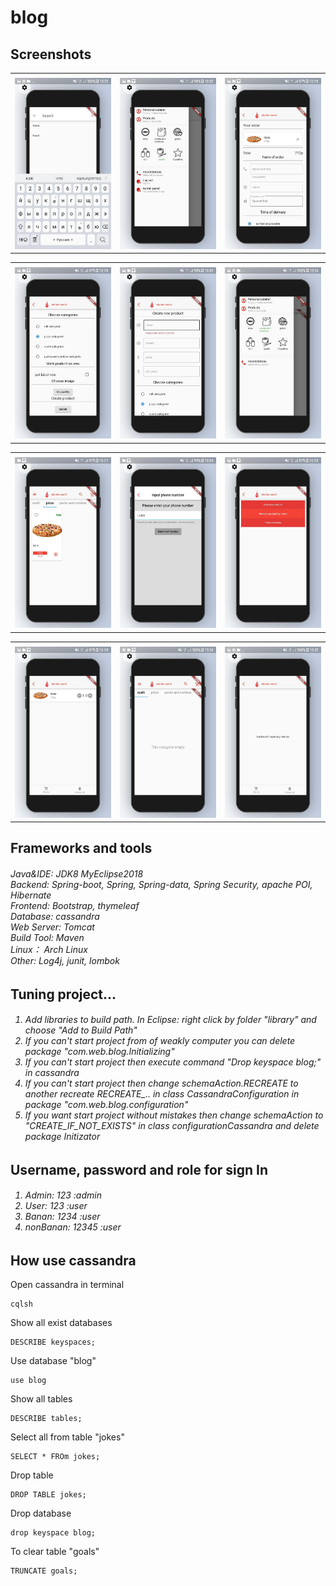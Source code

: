 # blog

<!---#<h2>Overwiew</h2>-->
<!---#<h6><h6>-->



    
<h2>Screenshots</h2>


<table>
  <tr>
    <td></td>
     <td></td>
     <td></td>
  </tr>
  <tr>
<td><img src="github_images/1.jpg"></td>
<td><img src="github_images/2.jpg"></td>
<td><img src="github_images/3.jpg"></td>
  </tr>
 </table>
 
 <table>
  <tr>
    <td></td>
     <td></td>
     <td></td>
  </tr>
  <tr>
<td><img src="github_images/4.jpg"></td>
<td><img src="github_images/5.jpg"></td>
<td><img src="github_images/6.jpg"></td>
  </tr>
 </table>


<table>
  <tr>
    <td></td>
     <td></td>
     <td></td>
  </tr>
  <tr>
<td><img src="github_images/7.jpg"></td>
<td><img src="github_images/8.jpg"></td>
<td><img src="github_images/9.jpg"></td>
  </tr>
 </table>


<table>
  <tr>
    <td></td>
     <td></td>
     <td></td>
  </tr>
  <tr>
<td><img src="github_images/10.jpg"></td>
<td><img src="github_images/11.jpg"></td>
<td><img src="github_images/12.jpg"></td>
  </tr>
 </table>




<h2>Frameworks and tools</h2>

<h6>
    Java&IDE: JDK8 MyEclipse2018<br>
    Backend: Spring-boot, Spring, Spring-data, Spring Security, apache POI, Hibernate<br>
    Frontend: Bootstrap, thymeleaf<br>
    Database: cassandra<br>
    Web Server: Tomcat<br>
    Build Tool: Maven<br>
    Linux： Arch Linux<br>
    Other: Log4j, junit, lombok<br>
</h6>


<h2>Tuning project...</h2>

<h6>
    <ol>
        <li>Add libraries to build path. In Eclipse: right click by folder "library" and choose "Add to Build Path"
        </li>
     <li>If you can't start project from of weakly computer you can delete package "com.web.blog.Initializing" </li> 
        <li>If you can't start project then execute command "Drop keyspace blog;" in cassandra </li> 
        <li>If you can't start project then change schemaAction.RECREATE to another recreate RECREATE_.. in class CassandraConfiguration in package "com.web.blog.configuration" </li> 
          <li>If you want start project without mistakes then change schemaAction to "CREATE_IF_NOT_EXISTS" in class configurationCassandra and delete package Initizator </li> 
   </ol>
</h6>


<h2>Username, password and role for sign In</h2>

<h6>
    <ol>
        <li>Admin: 123 :admin</li>
        <li>User: 123 :user</li>
        <li>Banan: 1234 :user</li>
        <li>nonBanan: 12345 :user</li>
   </ol>
</h6>


<h2>How use cassandra</h2>

Open cassandra in terminal
            
    cqlsh
    
Show all exist databases

    DESCRIBE keyspaces;
    
Use database "blog"
    
    use blog
  
Show all tables
    
    DESCRIBE tables;
    
Select all from table "jokes"
    
    SELECT * FROm jokes;

Drop table
    
    DROP TABLE jokes;
    
Drop database

    drop keyspace blog;
    
To clear table "goals"

    TRUNCATE goals;

